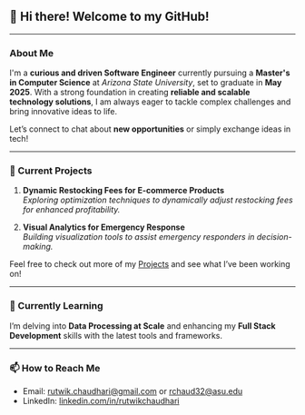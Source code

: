 ## 👋 Hi there! Welcome to my GitHub!

---
### About Me
I'm a **curious and driven Software Engineer** currently pursuing a **Master's in Computer Science** at *Arizona State University*, set to graduate in **May 2025**. With a strong foundation in creating **reliable and scalable technology solutions**, I am always eager to tackle complex challenges and bring innovative ideas to life.

Let’s connect to chat about **new opportunities** or simply exchange ideas in tech!

---
### 🔭 Current Projects 
1. **Dynamic Restocking Fees for E-commerce Products**  
    *Exploring optimization techniques to dynamically adjust restocking fees for enhanced profitability.*

2. **Visual Analytics for Emergency Response**  
    *Building visualization tools to assist emergency responders in decision-making.*

Feel free to check out more of my [Projects](https://github.com/Rutwik2708?tab=repositories) and see what I’ve been working on!

---
### 🌱 Currently Learning
I’m delving into **Data Processing at Scale** and enhancing my **Full Stack Development** skills with the latest tools and frameworks.

---
### 📫 How to Reach Me
- Email: [rutwik.chaudhari@gmail.com](mailto:rutwik.chaudhari@gmail.com) or [rchaud32@asu.edu](mailto:rchaud32@asu.edu)
- LinkedIn: [linkedin.com/in/rutwikchaudhari](https://www.linkedin.com/in/rutwikchaudhari/)
